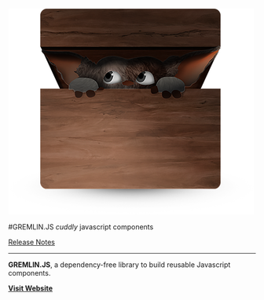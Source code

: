 

![GremlinJS](logo.png)  


#GREMLIN.JS
*cuddly* javascript components

[Release Notes](https://github.com/grmlin/gremlinjs/blob/master/release-notes.md)

---


**GREMLIN.JS**, a dependency-free library to build reusable Javascript components.


[**Visit Website**](http://grml.in)


